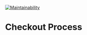 [![Maintainability](https://api.codeclimate.com/v1/badges/715dca49473549ce9b76/maintainability)](https://codeclimate.com/github/woaouh/checkout-process/maintainability)

# Checkout Process
